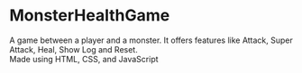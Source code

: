 # MonsterHealthGame
A game between a player and a monster. It offers features like Attack, Super Attack, Heal, Show Log and Reset. <br>
Made using HTML, CSS, and JavaScript
